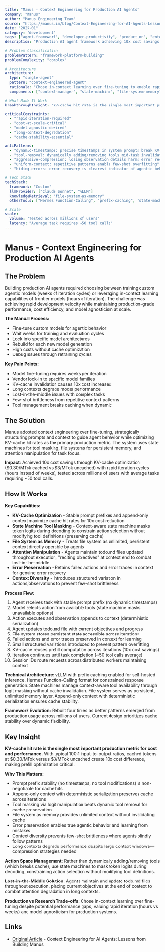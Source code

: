 ```yaml
---
title: "Manus - Context Engineering for Production AI Agents"
company: "Manus"
author: "Manus Engineering Team"
source: "https://manus.im/blog/Context-Engineering-for-AI-Agents-Lessons-from-Building-Manus"
date: "2025-01"
category: "development"
tags: ["agent-framework", "developer-productivity", "production", "enterprise"]
description: "Production AI agent framework achieving 10x cost savings through KV-cache optimization and context engineering, tested across millions of users"

# Problem Classification
problemPattern: "framework-platform-building"
problemComplexity: "complex"

# Architecture
architecture:
  type: "single-agent"
  pattern: "context-engineered-agent"
  rationale: "Chose in-context learning over fine-tuning to enable rapid iteration (hours vs weeks) with strategic context structuring, KV-cache optimization, and state machine tool masking"
  components: ["context-manager", "state-machine", "file-system-memory", "kv-cache-optimizer", "action-space-controller"]

# What Made It Work
breakthroughInsight: "KV-cache hit rate is the single most important production metric - cached tokens cost $0.30/MTok vs $3/MTok uncached (10x difference), with typical 100:1 input-to-output ratio heavily favoring prefill optimization"

criticalConstraints:
  - "rapid-iteration-required"
  - "cost-at-scale-critical"
  - "model-agnostic-desired"
  - "long-context-degradation"
  - "cache-stability-essential"

antiPatterns:
  - "dynamic-timestamps: precise timestamps in system prompts break KV-cache"
  - "tool-removal: dynamically adding/removing tools mid-task invalidates cache"
  - "aggressive-compression: losing observation details harms error recovery"
  - "uniform-context: repetitive patterns enable few-shot overfitting"
  - "hiding-errors: error recovery is clearest indicator of agentic behavior"

# Tech Stack
techStack:
  framework: "Custom"
  llmProvider: ["Claude Sonnet", "vLLM"]
  knowledgeRetrieval: "file-system-as-memory"
  otherTools: ["Hermes Function-Calling", "prefix-caching", "state-machines"]

# Scale
scale:
  volume: "Tested across millions of users"
  latency: "Average task requires ~50 tool calls"
---
```


# Manus - Context Engineering for Production AI Agents

## The Problem

Building production AI agents required choosing between training custom agentic models (weeks of iteration cycles) or leveraging in-context learning capabilities of frontier models (hours of iteration). The challenge was achieving rapid development velocity while maintaining production-grade performance, cost efficiency, and model agnosticism at scale.

**The Manual Process:**
- Fine-tune custom models for agentic behavior
- Wait weeks for training and evaluation cycles
- Lock into specific model architectures
- Rebuild for each new model generation
- High costs without cache optimization
- Debug issues through retraining cycles

**Key Pain Points:**
- Model fine-tuning requires weeks per iteration
- Vendor lock-in to specific model families
- KV-cache invalidation causes 10x cost increases
- Long contexts degrade model performance
- Lost-in-the-middle issues with complex tasks
- Few-shot brittleness from repetitive context patterns
- Tool management breaks caching when dynamic

## The Solution

Manus adopted context engineering over fine-tuning, strategically structuring prompts and context to guide agent behavior while optimizing KV-cache hit rates as the primary production metric. The system uses state machines for tool masking, file systems for persistent memory, and attention manipulation for task focus.

**Impact**: Achieved 10x cost savings through KV-cache optimization ($0.30/MTok cached vs $3/MTok uncached) with rapid iteration cycles (hours instead of weeks), tested across millions of users with average tasks requiring ~50 tool calls.

## How It Works

**Key Capabilities:**
- **KV-Cache Optimization** - Stable prompt prefixes and append-only context maximize cache hit rates for 10x cost reduction
- **State Machine Tool Masking** - Context-aware state machine masks token logits during decoding to constrain action selection without modifying tool definitions (preserving cache)
- **File System as Memory** - Treats file system as unlimited, persistent context directly operable by agents
- **Attention Manipulation** - Agents maintain todo.md files updated throughout execution, "reciting objectives" at context end to combat lost-in-the-middle
- **Error Preservation** - Retains failed actions and error traces in context for genuine error recovery
- **Context Diversity** - Introduces structured variation in actions/observations to prevent few-shot brittleness

**Process Flow:**
1. Agent receives task with stable prompt prefix (no dynamic timestamps)
2. Model selects action from available tools (state machine masks unavailable options)
3. Action executes and observation appends to context (deterministic serialization)
4. Agent updates todo.md file with current objectives and progress
5. File system stores persistent state accessible across iterations
6. Failed actions and error traces preserved in context for learning
7. Small structured variations introduced to prevent pattern overfitting
8. KV-cache reuses prefill computation across iterations (10x cost savings)
9. Iteration continues until task completion (~50 tool calls average)
10. Session IDs route requests across distributed workers maintaining context

**Technical Architecture:** vLLM with prefix caching enabled for self-hosted inference. Hermes Function-Calling format for constrained response generation. State machines manage context-aware tool availability through logit masking without cache invalidation. File system serves as persistent, unlimited memory layer. Append-only context with deterministic serialization ensures cache stability.

**Framework Evolution:** Rebuilt four times as better patterns emerged from production usage across millions of users. Current design prioritizes cache stability over dynamic flexibility.

## Key Insight

**KV-cache hit rate is the single most important production metric for cost and performance.** With typical 100:1 input-to-output ratios, cached tokens at $0.30/MTok versus $3/MTok uncached create 10x cost difference, making prefill optimization critical.

**Why This Matters:**
- Prompt prefix stability (no timestamps, no tool modifications) is non-negotiable for cache hits
- Append-only context with deterministic serialization preserves cache across iterations
- Tool masking via logit manipulation beats dynamic tool removal for cache preservation
- File system as memory provides unlimited context without invalidating cache
- Error preservation enables true agentic behavior and learning from mistakes
- Context diversity prevents few-shot brittleness where agents blindly follow patterns
- Long contexts degrade performance despite large context windows—compression strategies needed

**Action Space Management**: Rather than dynamically adding/removing tools (which breaks cache), use state machines to mask token logits during decoding, constraining action selection without modifying tool definitions.

**Lost-in-the-Middle Solution**: Agents maintain and update todo.md files throughout execution, placing current objectives at the end of context to combat attention degradation in long contexts.

**Production vs Research Trade-offs**: Chose in-context learning over fine-tuning despite potential performance gaps, valuing rapid iteration (hours vs weeks) and model agnosticism for production systems.

## Links

- [Original Article](https://manus.im/blog/Context-Engineering-for-AI-Agents-Lessons-from-Building-Manus) - Context Engineering for AI Agents: Lessons from Building Manus
